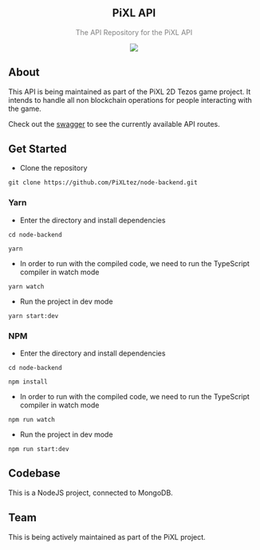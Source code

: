 <center><h2>PiXL API</h2></center>
<center><p style="color: grey">The API Repository for the PiXL API</p></center>
<center>
 <img src="https://heroku-badge.herokuapp.com/?app=node-backend&style=flat" /></center>

## About

This API is being maintained as part of the PiXL 2D Tezos game project. It intends to handle all non blockchain operations for people interacting with the game.

Check out the [swagger](https://pixl-backend.herokuapp.com/api/swagger) to see the currently available API routes.

## Get Started

- Clone the repository

 `git clone https://github.com/PiXLtez/node-backend.git`

### Yarn

- Enter the directory and install dependencies

`cd node-backend`

`yarn`

- In order to run with the compiled code, we need to run the TypeScript compiler in watch mode

`yarn watch`

- Run the project in dev mode

`yarn start:dev`

### NPM

- Enter the directory and install dependencies

`cd node-backend`

`npm install`

- In order to run with the compiled code, we need to run the TypeScript compiler in watch mode

`npm run watch`

- Run the project in dev mode

`npm run start:dev`

## Codebase

This is a NodeJS project, connected to MongoDB.

## Team

This is being actively maintained as part of the PiXL project.

